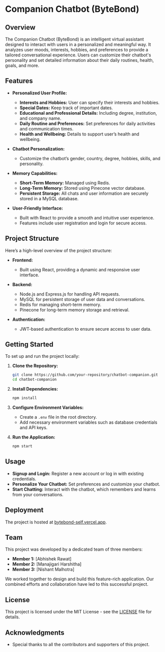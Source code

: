# Companion Chatbot (ByteBond)

## Overview

The Companion Chatbot (ByteBond) is an intelligent virtual assistant designed to interact with users in a personalized and meaningful way. It analyzes user moods, interests, hobbies, and preferences to provide a tailored conversational experience. Users can customize their chatbot's personality and set detailed information about their daily routines, health, goals, and more.

## Features

- **Personalized User Profile:**
  - **Interests and Hobbies:** User can specify their interests and hobbies.
  - **Special Dates:** Keep track of important dates.
  - **Educational and Professional Details:** Including degree, institution, and company name.
  - **Daily Routine and Preferences:** Set preferences for daily activities and communication times.
  - **Health and Wellbeing:** Details to support user’s health and wellbeing.

- **Chatbot Personalization:**
  - Customize the chatbot’s gender, country, degree, hobbies, skills, and personality.

- **Memory Capabilities:**
  - **Short-Term Memory:** Managed using Redis.
  - **Long-Term Memory:** Stored using Pinecone vector database.
  - **Persistent Storage:** All chats and user information are securely stored in a MySQL database.

- **User-Friendly Interface:**
  - Built with React to provide a smooth and intuitive user experience.
  - Features include user registration and login for secure access.

## Project Structure

Here’s a high-level overview of the project structure:

- **Frontend:**
  - Built using React, providing a dynamic and responsive user interface.

- **Backend:**
  - Node.js and Express.js for handling API requests.
  - MySQL for persistent storage of user data and conversations.
  - Redis for managing short-term memory.
  - Pinecone for long-term memory storage and retrieval.

- **Authentication:**
  - JWT-based authentication to ensure secure access to user data.

## Getting Started

To set up and run the project locally:

1. **Clone the Repository:**
   ```bash
   git clone https://github.com/your-repository/chatbot-companion.git
   cd chatbot-companion
   ```

2. **Install Dependencies:**
   ```bash
   npm install
   ```

3. **Configure Environment Variables:**
   - Create a `.env` file in the root directory.
   - Add necessary environment variables such as database credentials and API keys.

4. **Run the Application:**
   ```bash
   npm start
   ```

## Usage

- **Signup and Login:** Register a new account or log in with existing credentials.
- **Personalize Your Chatbot:** Set preferences and customize your chatbot.
- **Start Chatting:** Interact with the chatbot, which remembers and learns from your conversations.

## Deployment

The project is hosted at [bytebond-self.vercel.app](https://bytebond-self.vercel.app).

## Team

This project was developed by a dedicated team of three members:

- **Member 1:** [Abhishek Rawat]
- **Member 2:** [Manajigari Harshitha]
- **Member 3:** [Nishant Malhotra]

We worked together to design and build this feature-rich application. Our combined efforts and collaboration have led to this successful project.

## License

This project is licensed under the MIT License - see the [LICENSE](LICENSE) file for details.

## Acknowledgments

- Special thanks to all the contributors and supporters of this project.

